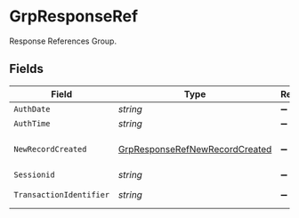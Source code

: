 # GrpResponseRef

Response References Group.



## Fields

| Field                                                                                   | Type                                                                                    | Required                                                                                | Description                                                                             |
| --------------------------------------------------------------------------------------- | --------------------------------------------------------------------------------------- | --------------------------------------------------------------------------------------- | --------------------------------------------------------------------------------------- |
| `AuthDate`                                                                              | *string*                                                                                | :heavy_minus_sign:                                                                      | Auth date.                                                                              |
| `AuthTime`                                                                              | *string*                                                                                | :heavy_minus_sign:                                                                      | Auth time.                                                                              |
| `NewRecordCreated`                                                                      | [GrpResponseRefNewRecordCreated](../../models/shared/GrpResponseRefNewRecordCreated.md) | :heavy_minus_sign:                                                                      | New recorded created.                                                                   |
| `Sessionid`                                                                             | *string*                                                                                | :heavy_minus_sign:                                                                      | session id.                                                                             |
| `TransactionIdentifier`                                                                 | *string*                                                                                | :heavy_minus_sign:                                                                      | Transaction Identifier.                                                                 |